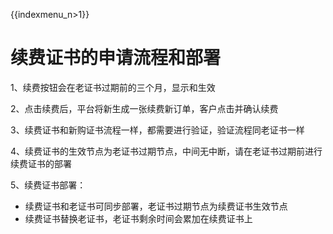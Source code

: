 {{indexmenu_n>1}}

# 续费证书的申请流程和部署

1、续费按钮会在老证书过期前的三个月，显示和生效

2、点击续费后，平台将新生成一张续费新订单，客户点击并确认续费

3、续费证书和新购证书流程一样，都需要进行验证，验证流程同老证书一样

4、续费证书的生效节点为老证书过期节点，中间无中断，请在老证书过期前进行续费证书的部署

5、续费证书部署：

  - 续费证书和老证书可同步部署，老证书过期节点为续费证书生效节点
  - 续费证书替换老证书，老证书剩余时间会累加在续费证书上
